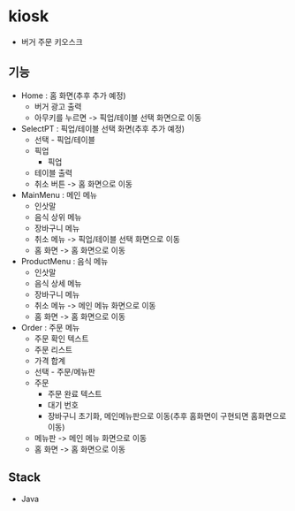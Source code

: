 # kiosk

* 버거 주문 키오스크

## 기능
* Home : 홈 화면(추후 추가 예정) 
  - 버거 광고 출력
  - 아무키를 누르면 -> 픽업/테이블 선택 화면으로 이동
* SelectPT : 픽업/테이블 선택 화면(추후 추가 예정)
  - 선택 - 픽업/테이블
  - 픽업
     - 픽업
  - 테이블 출력
  - 취소 버튼 -> 홈 화면으로 이동
* MainMenu : 메인 메뉴
  - 인삿말
  - 음식 상위 메뉴
  - 장바구니 메뉴
  - 취소 메뉴 -> 픽업/테이블 선택 화면으로 이동
  - 홈 화면 -> 홈 화면으로 이동
* ProductMenu : 음식 메뉴
  - 인삿말
  - 음식 상세 메뉴
  - 장바구니 메뉴
  - 취소 메뉴 -> 메인 메뉴 화면으로 이동
  - 홈 화면 -> 홈 화면으로 이동
* Order : 주문 메뉴
  - 주문 확인 텍스트
  - 주문 리스트
  - 가격 합계
  - 선택 - 주문/메뉴판
  - 주문 
     - 주문 완료 텍스트
     - 대기 번호
     - 장바구니 초기화, 메인메뉴판으로 이동(추후 홈화면이 구현되면 홈화면으로 이동)
  - 메뉴판 -> 메인 메뉴 화면으로 이동
  - 홈 화면 -> 홈 화면으로 이동

## Stack
* Java
